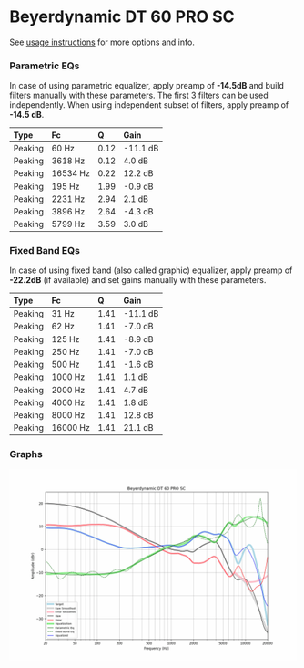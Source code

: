 # Beyerdynamic DT 60 PRO SC
See [usage instructions](https://github.com/jaakkopasanen/AutoEq#usage) for more options and info.

### Parametric EQs
In case of using parametric equalizer, apply preamp of **-14.5dB** and build filters manually
with these parameters. The first 3 filters can be used independently.
When using independent subset of filters, apply preamp of **-14.5 dB**.

| Type    | Fc       |    Q | Gain     |
|:--------|:---------|:-----|:---------|
| Peaking | 60 Hz    | 0.12 | -11.1 dB |
| Peaking | 3618 Hz  | 0.12 | 4.0 dB   |
| Peaking | 16534 Hz | 0.22 | 12.2 dB  |
| Peaking | 195 Hz   | 1.99 | -0.9 dB  |
| Peaking | 2231 Hz  | 2.94 | 2.1 dB   |
| Peaking | 3896 Hz  | 2.64 | -4.3 dB  |
| Peaking | 5799 Hz  | 3.59 | 3.0 dB   |

### Fixed Band EQs
In case of using fixed band (also called graphic) equalizer, apply preamp of **-22.2dB**
(if available) and set gains manually with these parameters.

| Type    | Fc       |    Q | Gain     |
|:--------|:---------|:-----|:---------|
| Peaking | 31 Hz    | 1.41 | -11.1 dB |
| Peaking | 62 Hz    | 1.41 | -7.0 dB  |
| Peaking | 125 Hz   | 1.41 | -8.9 dB  |
| Peaking | 250 Hz   | 1.41 | -7.0 dB  |
| Peaking | 500 Hz   | 1.41 | -1.6 dB  |
| Peaking | 1000 Hz  | 1.41 | 1.1 dB   |
| Peaking | 2000 Hz  | 1.41 | 4.7 dB   |
| Peaking | 4000 Hz  | 1.41 | 1.8 dB   |
| Peaking | 8000 Hz  | 1.41 | 12.8 dB  |
| Peaking | 16000 Hz | 1.41 | 21.1 dB  |

### Graphs
![](./Beyerdynamic%20DT%2060%20PRO%20SC.png)